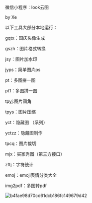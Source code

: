微信小程序：look云图

by Xe



以下工具大部分本地运行：



gqtx：国庆头像生成 


gszh：图片格式转换  

jsy：图片加水印  

jyps：简单图片ps  

pt：多图拼一图  

pt1：多图拼一图 

tpyj:图片圆角  

tpys：图片压缩  

yct：隐藏图  （系列）

yctzz：隐藏图制作

tpcq：图片裁切

mjx：买家秀图（第三方接口）

zftj：字符统计

emoj：emoji表情分类大全

img2pdf：多图转pdf

![b4fae98d70cd61dcb186fc149679d42](http://cdn.33129999.xyz/mk_img/b4fae98d70cd61dcb186fc149679d42.jpg)
